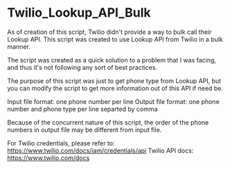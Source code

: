 # Twilio_Lookup_API_Bulk

As of creation of this script, Twilio didn't provide a way to bulk call their Lookup API.
This script was created to use Lookup API from Twilio in a bulk manner.

The script was created as a quick solution to a problem that I was facing, and thus
it's not following any sort of best practices.

The purpose of this script was just to get phone type from Lookup API,
but you can modify the script to get more information out of this API if need be.

Input file format: one phone number per line
Output file format: one phone number and phone type per line separted by comma

Because of the concurrent nature of this script, the order of the 
phone numbers in output file may be different from input file.

For Twilio credentials, please refer to: https://www.twilio.com/docs/iam/credentials/api
Twilio API docs: https://www.twilio.com/docs
